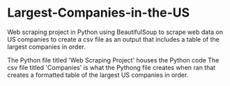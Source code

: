 # Largest-Companies-in-the-US
Web scraping project in Python using BeautifulSoup to scrape web data on US companies to create a csv file as an output that includes a table of the largest companies in order.

The Python file titled 'Web Scraping Project' houses the Python code
The csv file titled 'Companies' is what the Pythong file creates when ran that creates a formatted table of the largest US companies in order.
